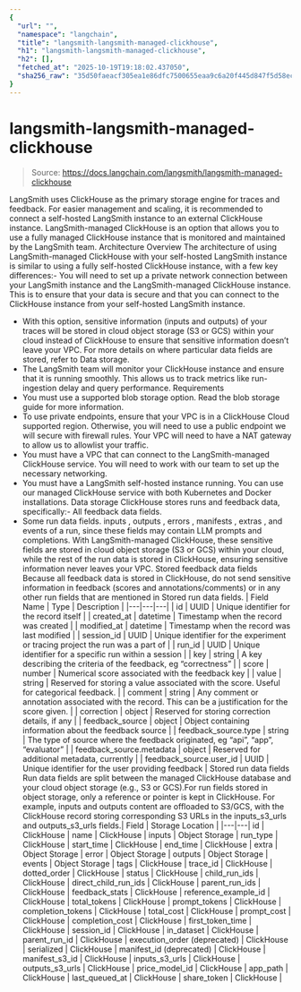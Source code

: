 ```yaml
---
{
  "url": "",
  "namespace": "langchain",
  "title": "langsmith-langsmith-managed-clickhouse",
  "h1": "langsmith-langsmith-managed-clickhouse",
  "h2": [],
  "fetched_at": "2025-10-19T19:18:02.437050",
  "sha256_raw": "35d50faeacf305ea1e86dfc7500655eaa9c6a20f445d847f5d58ecec61f0a225"
}
---
```


# langsmith-langsmith-managed-clickhouse

> Source: https://docs.langchain.com/langsmith/langsmith-managed-clickhouse

LangSmith uses ClickHouse as the primary storage engine for traces and feedback. For easier management and scaling, it is recommended to connect a self-hosted LangSmith instance to an external ClickHouse instance. LangSmith-managed ClickHouse is an option that allows you to use a fully managed ClickHouse instance that is monitored and maintained by the LangSmith team.
Architecture Overview
The architecture of using LangSmith-managed ClickHouse with your self-hosted LangSmith instance is similar to using a fully self-hosted ClickHouse instance, with a few key differences:- You will need to set up a private network connection between your LangSmith instance and the LangSmith-managed ClickHouse instance. This is to ensure that your data is secure and that you can connect to the ClickHouse instance from your self-hosted LangSmith instance.
- With this option, sensitive information (inputs and outputs) of your traces will be stored in cloud object storage (S3 or GCS) within your cloud instead of ClickHouse to ensure that sensitive information doesn’t leave your VPC. For more details on where particular data fields are stored, refer to Data storage.
- The LangSmith team will monitor your ClickHouse instance and ensure that it is running smoothly. This allows us to track metrics like run-ingestion delay and query performance.
Requirements
- You must use a supported blob storage option. Read the blob storage guide for more information.
- To use private endpoints, ensure that your VPC is in a ClickHouse Cloud supported region. Otherwise, you will need to use a public endpoint we will secure with firewall rules. Your VPC will need to have a NAT gateway to allow us to allowlist your traffic.
- You must have a VPC that can connect to the LangSmith-managed ClickHouse service. You will need to work with our team to set up the necessary networking.
- You must have a LangSmith self-hosted instance running. You can use our managed ClickHouse service with both Kubernetes and Docker installations.
Data storage
ClickHouse stores runs and feedback data, specifically:- All feedback data fields.
- Some run data fields.
inputs
, outputs
, errors
, manifests
, extras
, and events
of a run, since these fields may contain LLM prompts and completions. With LangSmith-managed ClickHouse, these sensitive fields are stored in cloud object storage (S3 or GCS) within your cloud, while the rest of the run data is stored in ClickHouse, ensuring sensitive information never leaves your VPC.
Stored feedback data fields
Because all feedback data is stored in ClickHouse, do not send sensitive information in feedback (scores and annotations/comments) or in any other run fields that are mentioned in Stored run data fields.
| Field Name | Type | Description |
|---|---|---|
| id | UUID | Unique identifier for the record itself |
| created_at | datetime | Timestamp when the record was created |
| modified_at | datetime | Timestamp when the record was last modified |
| session_id | UUID | Unique identifier for the experiment or tracing project the run was a part of |
| run_id | UUID | Unique identifier for a specific run within a session |
| key | string | A key describing the criteria of the feedback, eg “correctness” |
| score | number | Numerical score associated with the feedback key |
| value | string | Reserved for storing a value associated with the score. Useful for categorical feedback. |
| comment | string | Any comment or annotation associated with the record. This can be a justification for the score given. |
| correction | object | Reserved for storing correction details, if any |
| feedback_source | object | Object containing information about the feedback source |
| feedback_source.type | string | The type of source where the feedback originated, eg “api”, “app”, “evaluator” |
| feedback_source.metadata | object | Reserved for additional metadata, currently |
| feedback_source.user_id | UUID | Unique identifier for the user providing feedback |
Stored run data fields
Run data fields are split between the managed ClickHouse database and your cloud object storage (e.g., S3 or GCS).For run fields stored in object storage, only a reference or pointer is kept in ClickHouse. For example,
inputs
and outputs
content are offloaded to S3/GCS, with the ClickHouse record storing corresponding S3 URLs in the inputs_s3_urls
and outputs_s3_urls
fields.| Field | Storage Location |
|---|---|
id | ClickHouse |
name | ClickHouse |
inputs | Object Storage |
run_type | ClickHouse |
start_time | ClickHouse |
end_time | ClickHouse |
extra | Object Storage |
error | Object Storage |
outputs | Object Storage |
events | Object Storage |
tags | ClickHouse |
trace_id | ClickHouse |
dotted_order | ClickHouse |
status | ClickHouse |
child_run_ids | ClickHouse |
direct_child_run_ids | ClickHouse |
parent_run_ids | ClickHouse |
feedback_stats | ClickHouse |
reference_example_id | ClickHouse |
total_tokens | ClickHouse |
prompt_tokens | ClickHouse |
completion_tokens | ClickHouse |
total_cost | ClickHouse |
prompt_cost | ClickHouse |
completion_cost | ClickHouse |
first_token_time | ClickHouse |
session_id | ClickHouse |
in_dataset | ClickHouse |
parent_run_id | ClickHouse |
execution_order (deprecated) | ClickHouse |
serialized | ClickHouse |
manifest_id (deprecated) | ClickHouse |
manifest_s3_id | ClickHouse |
inputs_s3_urls | ClickHouse |
outputs_s3_urls | ClickHouse |
price_model_id | ClickHouse |
app_path | ClickHouse |
last_queued_at | ClickHouse |
share_token | ClickHouse |